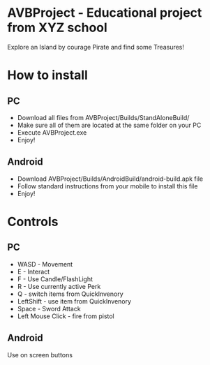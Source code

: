 # AVBProject - Educational project from XYZ school

Explore an Island by courage Pirate and find some Treasures!

# How to install
## PC
- Download all files from AVBProject/Builds/StandAloneBuild/
- Make sure all of them are located at the same folder on your PC
- Execute AVBProject.exe
- Enjoy!

## Android
- Download AVBProject/Builds/AndroidBuild/android-build.apk file
- Follow standard instructions from your mobile to install this file
- Enjoy!

# Controls
## PC
- WASD - Movement
- E - Interact
- F - Use Candle/FlashLight
- R - Use currently active Perk 
- Q - switch items from QuickInvenory
- LeftShift - use item from QuickInvenory
- Space - Sword Attack
- Left Mouse Click - fire from pistol

## Android
Use on screen buttons
